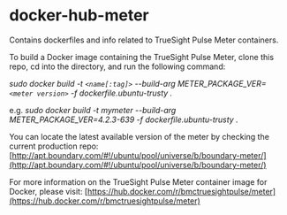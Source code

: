 # docker-hub-meter
Contains dockerfiles and info related to TrueSight Pulse Meter containers.

To build a Docker image containing the TrueSight Pulse Meter, clone this repo, cd into the directory, and run the following command:

*sudo docker build -t `<name[:tag]>` --build-arg METER_PACKAGE_VER=`<meter version>` -f dockerfile.ubuntu-trusty .*

e.g.  *sudo docker build -t mymeter --build-arg METER_PACKAGE_VER=4.2.3-639 -f dockerfile.ubuntu-trusty .*

You can locate the latest available version of the meter by checking the current production repo: [http://apt.boundary.com/#!/ubuntu/pool/universe/b/boundary-meter/](http://apt.boundary.com/#!/ubuntu/pool/universe/b/boundary-meter/)

For more information on the TrueSight Pulse Meter container image for Docker, please visit: [https://hub.docker.com/r/bmctruesightpulse/meter](https://hub.docker.com/r/bmctruesightpulse/meter)
